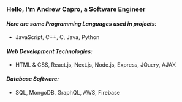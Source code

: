 ### Hello, I'm Andrew Capro, a Software Engineer
#### *Here are some Programming Languages used in projects:*
* JavaScript, C++, C, Java, Python

#### *Web Development Technologies:*
* HTML & CSS, React.js, Next.js, Node.js, Express, JQuery, AJAX

#### *Database Software:*
* SQL, MongoDB, GraphQL, AWS, Firebase
